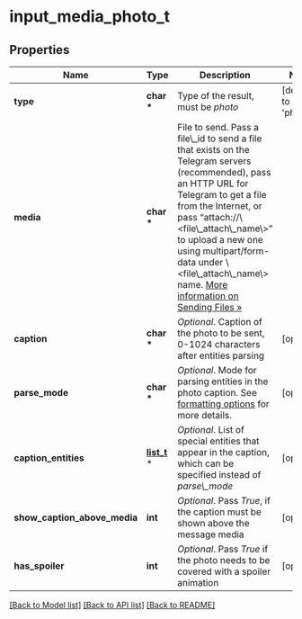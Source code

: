 # input_media_photo_t

## Properties
Name | Type | Description | Notes
------------ | ------------- | ------------- | -------------
**type** | **char \*** | Type of the result, must be *photo* | [default to 'photo']
**media** | **char \*** | File to send. Pass a file\\_id to send a file that exists on the Telegram servers (recommended), pass an HTTP URL for Telegram to get a file from the Internet, or pass “attach://\\&lt;file\\_attach\\_name\\&gt;” to upload a new one using multipart/form-data under \\&lt;file\\_attach\\_name\\&gt; name. [More information on Sending Files »](https://core.telegram.org/bots/api/#sending-files) | 
**caption** | **char \*** | *Optional*. Caption of the photo to be sent, 0-1024 characters after entities parsing | [optional] 
**parse_mode** | **char \*** | *Optional*. Mode for parsing entities in the photo caption. See [formatting options](https://core.telegram.org/bots/api/#formatting-options) for more details. | [optional] 
**caption_entities** | [**list_t**](message_entity.md) \* | *Optional*. List of special entities that appear in the caption, which can be specified instead of *parse\\_mode* | [optional] 
**show_caption_above_media** | **int** | *Optional*. Pass *True*, if the caption must be shown above the message media | [optional] 
**has_spoiler** | **int** | *Optional*. Pass *True* if the photo needs to be covered with a spoiler animation | [optional] 

[[Back to Model list]](../README.md#documentation-for-models) [[Back to API list]](../README.md#documentation-for-api-endpoints) [[Back to README]](../README.md)


